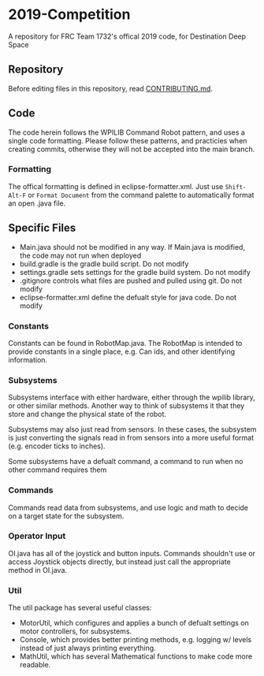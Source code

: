 # 2019-Competition

A repository for FRC Team 1732's offical 2019 code, for Destination Deep Space

## Repository

Before editing files in this repository, read [CONTRIBUTING.md](CONTRIBUTING.md).

## Code

The code herein follows the WPILIB Command Robot pattern, and uses a single code formatting. Please follow these patterns, and practicies when creating commits, otherwise they will not be accepted into the main branch.

### Formatting

The offical formatting is defined in eclipse-formatter.xml. Just use `Shift-Alt-F` or `Format Document` from the command palette to automatically format an open .java file.

## Specific Files

* Main.java should not be modified in any way. If Main.java is modified, the code may not run when deployed
* build.gradle is the gradle build script. Do not modify
* settings.gradle sets settings for the gradle build system. Do not modify
* .gitignore controls what files are pushed and pulled using git. Do not modify
* eclipse-formatter.xml define the defualt style for java code. Do not modify

### Constants

Constants can be found in RobotMap.java. The RobotMap is intended to provide constants in a single place, e.g. Can ids, and other identifying information.

### Subsystems

Subsystems interface with either hardware, either through the wpilib library, or other similar methods. Another way to think of subsystems it that they store and change the physical state of the robot.

Subsystems may also just read from sensors. In these cases, the subsystem is just converting the signals read in from sensors into a more useful format (e.g. encoder ticks to inches).

Some subsystems have a defualt command, a command to run when no other command requires them

### Commands

Commands read data from subsystems, and use logic and math to decide on a target state for the subsystem. 

### Operator Input

OI.java has all of the joystick and button inputs. Commands shouldn't use or access Joystick objects directly, but instead just call the appropriate method in OI.java.

### Util

The util package has several useful classes:
* MotorUtil, which configures and applies a bunch of defualt settings on motor controllers, for subsystems.
* Console, which provides better printing methods, e.g. logging w/ levels instead of just always printing everything.
* MathUtil, which has several Mathematical functions to make code more readable.

